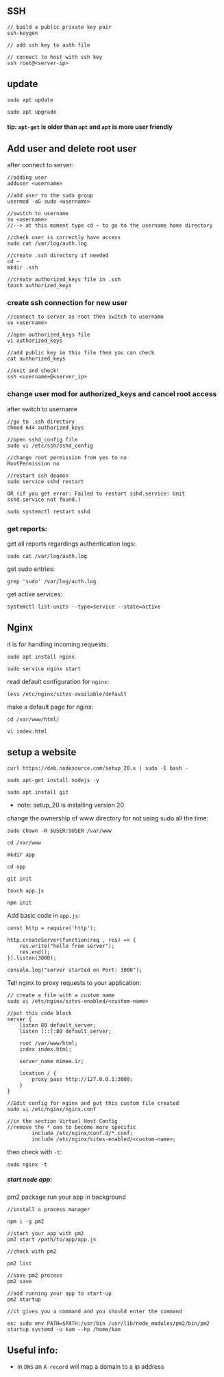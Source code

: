 ## SSH

```
// build a public private key pair
ssh-keygen

// add ssh key to auth file

// connect to host with ssh key
ssh root@<server-ip>
```

## update

```
sudo apt update

sudo apt upgrade
```

#### tip: `apt-get` is older than `apt` and `apt` is more user friendly

## Add user and delete root user

after connect to server:

```
//adding user
adduser <username>

//add user to the sudo group
usermod -aG sudo <username>

//switch to username
su <username>
//--> at this moment type cd ~ to go to the username home directory

//check user is correctly have access
sudo cat /var/log/auth.log

//create .ssh directory if needed
cd ~
mkdir .ssh

//create authorized_keys file in .ssh
touch authorized_keys
```

### create ssh connection for new user

```
//connect to server as root then switch to username
su <username>

//open authorized_keys file
vi authorized_keys

//add public key in this file then you can check
cat authorized_keys

//exit and check!
ssh <username>@<server_ip>
```

### change user mod for authorized_keys and cancel root access

after switch to username

```
//go to .ssh directory
chmod 644 authorized_keys

//open sshd_config file
sudo vi /etc/ssh/sshd_config

//change root permission from yes to no
RootPermission no

//restart ssh deamon
sudo service sshd restart

OR (if you get error: Failed to restart sshd.service: Unit sshd.service not found.)

sudo systemctl restart sshd
```

### get reports:

get all reports regardings authentication logs:

```
sudo cat /var/log/auth.log
```

get sudo entries:

```
grep 'sudo' /var/log/auth.log
```

get active services:

```
systemctl list-units --type=service --state=active
```

## Nginx

it is for handling incoming requests.

```
sudo apt install nginx

sudo service nginx start
```

read default configuration for `nginx`:

```
less /etc/nginx/sites-available/default
```

make a default page for nginx:

```
cd /var/www/html/

vi index.html
```

## setup a website

```
curl https://deb.nodesource.com/setup_20.x | sudo -E bash -

sudo apt-get install nodejs -y

sudo apt install git
```

- note: setup_20 is installing version 20

change the ownership of www directory for not using sudo all the time:

```
sudo chown -R $USER:$USER /var/www

cd /var/www

mkdir app

cd app

git init

touch app.js

npm init
```

Add basic code in `app.js`:

```
const http = require('http');

http.createServer(function(req , res) => {
    res.write("hello from server");
    res.end();
}).listen(3000);

console.log("server started on Port: 3000");
```

Tell nginx to proxy requests to your application:

```
// create a file with a custom name
sudo vi /etc/nginx/sites-enabled/<custom-name>

//put this code block
server {
	listen 80 default_server;
	listen [::]:80 default_server;

	root /var/www/html;
	index index.html;

	server_name mimee.ir;

	location / {
		proxy_pass http://127.0.0.1:3000;
	}
}

//Edit config for nginx and put this custom file created
sudo vi /etc/nginx/nginx.conf

//in the section Virtual Host Config
//remove the * one to become more specific
        include /etc/nginx/conf.d/*.conf;
        include /etc/nginx/sites-enabled/<custom-name>;
```

then check with `-t`:

```
sudo nginx -t
```

##### start node app:

pm2 package run your app in background

```
//install a process manager

npm i -g pm2

//start your app with pm2
pm2 start /path/to/app/app.js

//check with pm2

pm2 list

//save pm2 process
pm2 save

//add running your app to start-up
pm2 startup

//it gives you a command and you should enter the command

ex: sudo env PATH=$PATH:/usr/bin /usr/lib/node_modules/pm2/bin/pm2 startup systemd -u kam --hp /home/kam
```

## Useful info:

- in `DNS` an `A record` will map a domain to a ip address
